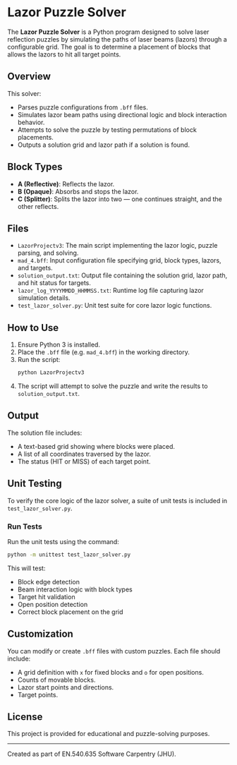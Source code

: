 # Lazor Puzzle Solver

The **Lazor Puzzle Solver** is a Python program designed to solve laser reflection puzzles by simulating the paths of laser beams (lazors) through a configurable grid. The goal is to determine a placement of blocks that allows the lazors to hit all target points.

## Overview

This solver:
- Parses puzzle configurations from `.bff` files.
- Simulates lazor beam paths using directional logic and block interaction behavior.
- Attempts to solve the puzzle by testing permutations of block placements.
- Outputs a solution grid and lazor path if a solution is found.

## Block Types

- **A (Reflective)**: Reflects the lazor.
- **B (Opaque)**: Absorbs and stops the lazor.
- **C (Splitter)**: Splits the lazor into two — one continues straight, and the other reflects.

## Files

- `LazorProjectv3`: The main script implementing the lazor logic, puzzle parsing, and solving.
- `mad_4.bff`: Input configuration file specifying grid, block types, lazors, and targets.
- `solution_output.txt`: Output file containing the solution grid, lazor path, and hit status for targets.
- `lazor_log_YYYYMMDD_HHMMSS.txt`: Runtime log file capturing lazor simulation details.
- `test_lazor_solver.py`: Unit test suite for core lazor logic functions.

## How to Use

1. Ensure Python 3 is installed.
2. Place the `.bff` file (e.g. `mad_4.bff`) in the working directory.
3. Run the script:
   ```bash
   python LazorProjectv3
   ```
4. The script will attempt to solve the puzzle and write the results to `solution_output.txt`.

## Output

The solution file includes:
- A text-based grid showing where blocks were placed.
- A list of all coordinates traversed by the lazor.
- The status (HIT or MISS) of each target point.

## Unit Testing

To verify the core logic of the lazor solver, a suite of unit tests is included in `test_lazor_solver.py`.

### Run Tests

Run the unit tests using the command:
```bash
python -m unittest test_lazor_solver.py
```

This will test:
- Block edge detection
- Beam interaction logic with block types
- Target hit validation
- Open position detection
- Correct block placement on the grid

## Customization

You can modify or create `.bff` files with custom puzzles. Each file should include:
- A grid definition with `x` for fixed blocks and `o` for open positions.
- Counts of movable blocks.
- Lazor start points and directions.
- Target points.

## License

This project is provided for educational and puzzle-solving purposes.

---

Created as part of EN.540.635 Software Carpentry (JHU).
